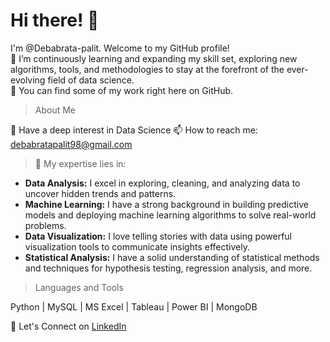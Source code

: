 <H1>Hi there! 👋</H1>

I'm @Debabrata-palit. Welcome to my GitHub profile!  
🌱 I’m continuously learning and expanding my skill set, exploring new algorithms, tools, and methodologies to stay at the forefront of the ever-evolving field of data science.  
🚀 You can find some of my work right here on GitHub.

> About Me
>
💬 Have a deep interest in Data Science
📫 How to reach me: debabratapalit98@gmail.com

> 🔬 My expertise lies in:  
- **Data Analysis:** I excel in exploring, cleaning, and analyzing data to uncover hidden trends and patterns.
- **Machine Learning:** I have a strong background in building predictive models and deploying machine learning algorithms to solve real-world problems.
- **Data Visualization:** I love telling stories with data using powerful visualization tools to communicate insights effectively.
- **Statistical Analysis:** I have a solid understanding of statistical methods and techniques for hypothesis testing, regression analysis, and more.

> Languages and Tools  

Python | MySQL | MS Excel | Tableau | Power BI | MongoDB

🤝 Let's Connect on [LinkedIn](https://www.linkedin.com/in/debabrata-palit03/)

